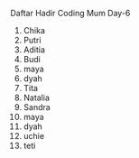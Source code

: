 Daftar Hadir Coding Mum Day-6

1. Chika
2. Putri
3. Aditia
4. Budi
5. maya
6. dyah
7. Tita
8. Natalia
9. Sandra
10. maya
11. dyah
12. uchie
13. teti

